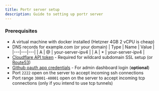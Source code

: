 ```yaml
---
title: Portr server setup
description: Guide to setting up portr server
---
```


### Prerequisites

- A virtual machine with docker installed (Hetzner 4GB 2 vCPU is cheap)
- DNS records for example.com (or your domain)
    | Type | Name | Value |
    |---|---|---|
    | A | @ | your-server-ipv4 |
    | A | * | your-server-ipv4 |
- [Cloudflare API token](/server/cloudflare-api-token/) - Required for wildcard subdomain SSL setup (or [Route53](/resources/route53/))
- [Github oauth app credentials](/server/github-oauth-app/) - For admin dashboard login (**optional**)
- Port `2222` open on the server to accept incoming ssh connections
- Port range `30001-40001` open on the server to accept incoming tcp connections (only if you intend to use tcp tunnels)
